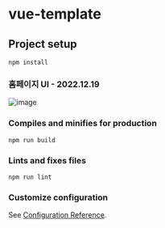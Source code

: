 # vue-template

## Project setup
```
npm install
```

### 홈페이지 UI - 2022.12.19
![image](https://user-images.githubusercontent.com/113181934/208384528-44bec888-7a87-48d7-adf5-a9aae63628c7.png)


### Compiles and minifies for production
```
npm run build
```

### Lints and fixes files
```
npm run lint
```

### Customize configuration
See [Configuration Reference](https://cli.vuejs.org/config/).
